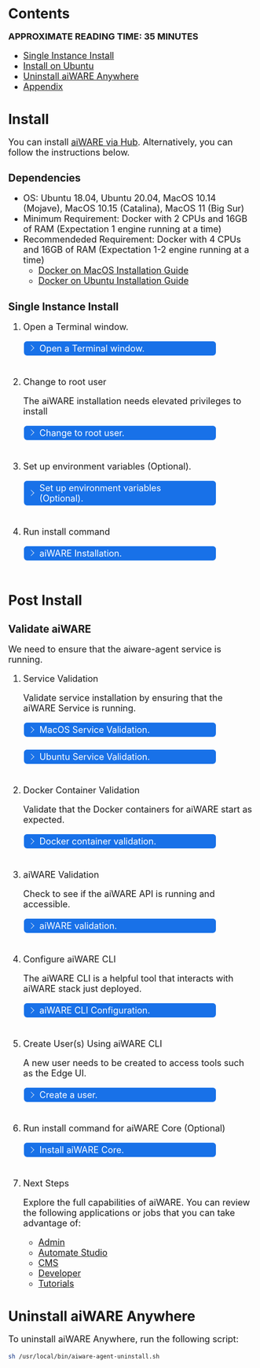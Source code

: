 # Contents <!-- {docsify-ignore} -->

**APPROXIMATE READING TIME: 35 MINUTES**

* [Single Instance Install](#single-instance-install) 
* [Install on Ubuntu](#install-on-ubuntu)
* [Uninstall aiWARE Anywhere](#uninstall-aiware-anywhere)
* [Appendix](#appendix)

# Install
You can install [aiWARE via Hub](/aiware/hub/). Alternatively, you can follow the instructions below. 
<!-- Replace the above with Hub once released https://hub.aiware.com -->

## Dependencies

* OS:  Ubuntu 18.04, Ubuntu 20.04, MacOS 10.14 (Mojave), MacOS 10.15 (Catalina), MacOS 11 (Big Sur)
* Minimum Requirement: Docker with 2 CPUs and 16GB of RAM (Expectation 1 engine running at a time)
* Recommendeded Requirement: Docker with 4 CPUs and 16GB of RAM (Expectation 1-2 engine running at a time)
  * [Docker on MacOS Installation Guide](https://docs.docker.com/docker-for-mac/install/)
  * [Docker on Ubuntu Installation Guide](https://docs.docker.com/engine/install/ubuntu/)

## Single Instance Install

1. Open a Terminal window. 
   
    <div class="collapse-accordion"><ul><li>
    <input type="checkbox" id="list-item-1">
    <label for="list-item-1"><span class="expandText">Open a Terminal window.</span><span class="collapseText">Click here to close this section.</span></label>
    <ul>
    <li class="inner-content">
   MacOS: This can be done by opening Spotlight (⌘ + space) and typing `Terminal` followed by pressing the return key.
   
   Ubuntu: Press `Ctrl` + `Alt` + `T` to open a terminal window.
   </li>                  
   </ul>
   </li>          
   </ul>
   </div>

1. Change to root user 

   The aiWARE installation needs elevated privileges to install

    <div class="collapse-accordion"><ul><li>
    <input type="checkbox" id="list-item-2">
    <label for="list-item-2"><span class="expandText">Change to root user.</span><span class="collapseText">Click here to close this section.</span></label>
    <ul>
    <li class="inner-content">

    ```bash
    sudo bash 
    ```

    The root access is specified in Ubuntu Linux by root@hostname. For MacOS, root indicates that you have root access.

    <!-- make the screenshot smaller -->
    <img src="https://user-images.githubusercontent.com/65766301/122611396-e3314800-d09e-11eb-8ce0-7fd9fbc5c2c6.PNG" width="500" align="middle" alt="screenshot 1"/>

   </li>                  
   </ul>
   </li>          
   </ul>
   </div>

1. Set up environment variables (Optional).

    <div class="collapse-accordion"><ul><li>
    <input type="checkbox" id="list-item-3">
    <label for="list-item-3"><span class="expandText">Set up environment variables (Optional).</span><span class="collapseText">Click here to close this section.</span></label>
    <ul>
    <li class="inner-content">

    The following environment environments are necessary for an initial installation. `AIWARE_MODE` indicates the mode that should be installed. `AIWARE_MODE` with `single` mode installs the entire aiWARE stack on an instance. This is suitable for a single instance installation. This variable is broken up for a [cluster installation](/aiware/install/cluster). `AIWARE_HOST_EXPIRE` prevents instances in a cloud (such as AWS) from termination. aiWARE gives each instance a lifecycle. `AIWARE_INIT_TOKEN` provides the initial admin token for the installation. 
    <!-- single needs updating in code-->
    <!-- #export AIWARE_MODE=controller,db,api,lb,engine,redis,prometheus,minio,nsq,es,automate -->
    <!-- if AIWARE_MODE isn't set, assume single -->

    ```bash
    export AIWARE_MODE=single
    export AIWARE_HOST_EXPIRE=false
    export AIWARE_INIT_TOKEN=`uuidgen` # generate a random UUID for
    echo "AIWARE_INIT_TOKEN is $AIWARE_INIT_TOKEN"
    ```

    Note that the value of `AIWARE_INIT_TOKEN` is important. This will be the "Bearer Token" that
    you'll need to authorize calls to `aiware-agent` later, so make sure you record this somewhere.

    Set the [environment variables](/aiware/install/envs) that you want before installation. 

    Tip: If you are reinstalling aiWARE on the machine, make sure that the variables are set to the right values. [Learn more](/aiware/troubleshooting/maintenance)

   </li>                  
   </ul>
   </li>          
   </ul>
   </div>

1. Run install command

    <div class="collapse-accordion"><ul><li>
    <input type="checkbox" id="list-item-4">
    <label for="list-item-4"><span class="expandText">aiWARE Installation.</span><span class="collapseText">Click here to close this section.</span></label>
    <ul>
    <li class="inner-content">

    ```bash
    curl -sfL https://get.aiware.com |  sh -
    ```

    This will install the aiware-agent as a service.

   </li>                  
   </ul>
   </li>          
   </ul>
   </div>

# Post Install

## Validate aiWARE

We need to ensure that the aiware-agent service is running. 

1. Service Validation

   Validate service installation by ensuring that the aiWARE Service is running.

   <div class="collapse-accordion"><ul><li>
   <input type="checkbox" id="list-item-5">
   <label for="list-item-5"><span class="expandText">MacOS Service Validation.</span><span class="collapseText">Click here to close this section.</span></label>
   <ul>
   <li class="inner-content">

   MacOS: You can check the status of the installation via running `launchctl list | grep aiware-agent`

   ![screenshot 2](https://user-images.githubusercontent.com/53197964/123053909-37973900-d3b9-11eb-9e29-590a14a113c6.png)

   </li>                  
   </ul>
   </li>          
   </ul>
   </div>

   <div class="collapse-accordion"><ul><li>
   <input type="checkbox" id="list-item-6">
   <label for="list-item-6"><span class="expandText">Ubuntu Service Validation.</span><span class="collapseText">Click here to close this section.</span></label>
   <ul>
   <li class="inner-content">

   Ubuntu: This will install the aiware-agent as a service. You can check the status via running `service aiware-agent status` command, or monitor it in realtime with `watch service aiware-agent status`.

   ![screenshot 3](https://user-images.githubusercontent.com/53197964/123047225-e5064e80-d3b1-11eb-8972-cdee8d8ee45d.png)

   </li>                  
   </ul>
   </li>          
   </ul>
   </div>

1. Docker Container Validation 
   
   Validate that the Docker containers for aiWARE start as expected. 

   <div class="collapse-accordion"><ul><li>
   <input type="checkbox" id="list-item-7">
   <label for="list-item-7"><span class="expandText">Docker container validation.</span><span class="collapseText">Click here to close this section.</span></label>
   <ul>
   <li class="inner-content">

   Run: `docker ps -a`. This should show the `aiware-prom-alertmgr`, `aiware-prometheus`, `cadvisor`, `aiware-controller`, and other services with the prefix `aiware-` 

   ![screenshot 4](https://user-images.githubusercontent.com/53197964/123047643-64941d80-d3b2-11eb-8148-8eb58cf1ddc3.png)

   If you notice any issues, visit the [Troubleshooting page](/aiware/install/troubleshooting/maintenance) for steps to address potential issues. 

   </li>                  
   </ul>
   </li>          
   </ul>
   </div>

1. aiWARE Validation 

   Check to see if the aiWARE API is running and accessible. 

   <div class="collapse-accordion"><ul><li>
   <input type="checkbox" id="list-item-8">
   <label for="list-item-8"><span class="expandText">aiWARE validation.</span><span class="collapseText">Click here to close this section.</span></label>
   <ul>
   <li class="inner-content">

   Go to http://localhost:9000/edge/v1/version, or curl localhost:9000/edge/v1/version, for aiWARE Edge version information.  This will return information such as:

   ```bash
   { "version": "Build number: , Build time: 2021-04-27_19:30:26, Build commit hash: b6e1b627c20489463f7dca463200649af1000222" }
   ```

   If you are running aiWARE on a VM or remote machine, replace localhost with the IP address or hostname of that machine. 

   If you run into issues, visit the [Troubleshooting page](/aiware/install/troubleshooting/maintenance) for steps to address potential issues. 

   </li>                  
   </ul>
   </li>          
   </ul>
   </div>

1. Configure aiWARE CLI 

   The aiWARE CLI is a helpful tool that interacts with aiWARE stack just deployed. 

   <div class="collapse-accordion"><ul><li>
   <input type="checkbox" id="list-item-9">
   <label for="list-item-9"><span class="expandText">aiWARE CLI Configuration.</span><span class="collapseText">Click here to close this section.</span></label>
   <ul>
   <li class="inner-content">

   Create `~/.config/aiware-cli.yaml`. This step is helpful if you are working with an aiWARE Anywhere installation that is not on your local environment or if you are managing multiple aiWARE Anywhere clusters. 

   ```bash
   ---
   profiles:
     default:
       url: "http://localhost:9000/edge/v1"
       token: "$AIWARE_INIT_TOKEN"
   ```

   </li>                  
   </ul>
   </li>          
   </ul>
   </div>

1. Create User(s) Using aiWARE CLI

   A new user needs to be created to access tools such as the Edge UI. 

   <div class="collapse-accordion"><ul><li>
   <input type="checkbox" id="list-item-10">
   <label for="list-item-10"><span class="expandText">Create a user.</span><span class="collapseText">Click here to close this section.</span></label>
   <ul>
   <li class="inner-content">

   Running the following using the aiWARE CLI will create a new user `admin-user` with the password `test123`
    
   ```bash
   ai users create -a --display-name Admin -e admin@admin.com --password test123 admin-user
   ```
   </li>                  
   </ul>
   </li>          
   </ul>
   </div>

1. Run install command for aiWARE Core (Optional)
   <!-- to be removed -->
   <!-- Note the default channel -->
   <!-- Add to installation script, assume single -->

   <div class="collapse-accordion"><ul><li>
   <input type="checkbox" id="list-item-11">
   <label for="list-item-11"><span class="expandText">Install aiWARE Core.</span><span class="collapseText">Click here to close this section.</span></label>
   <ul>
   <li class="inner-content">

    ```bash
    ai hub install core
    ```

    This will install the aiware-agent as a service. You can check the status via running `service aiware-agent status` command, or monitor
    it in realtime with `watch service aiware-agent status`.

   </li>                  
   </ul>
   </li>          
   </ul>
   </div>

1. Next Steps 

   Explore the full capabilities of aiWARE. You can review the following applications or jobs that you can take advantage of:

   - [Admin](/aiware/aiWARE-in-depth/apps/?id=admin) <!-- doublecheck -->
   - [Automate Studio](/aiware/aiWARE-in-depth/apps/?id=automate-studio)
   - [CMS](/aiware/aiWARE-in-depth/apps/?id=cms)
   - [Developer](/aiware/aiWARE-in-depth/apps/?id=developer)
   - [Tutorials](/tutorials/pages/getting-started) <!-- update the link -->
 

# Uninstall aiWARE Anywhere
To uninstall aiWARE Anywhere, run the following script: 
```bash 
sh /usr/local/bin/aiware-agent-uninstall.sh
```


<style>
     p, ul, ol, li { font-size: 18px !important;}

label {
        color: #fff;
    }
    
    .markdown-section code {
        border-radius: 2px;
        color: #322;
        font-size: .8rem;
        margin: 0 2px;
        padding: 3px 5px;
        white-space: pre-wrap;
    }
    
    .collapse-accordion { width:83%; padding-bottom: 25px; }

    .collapse-accordion ul {
        list-style: none;
        margin: 0;
        padding: 0;
    }

    .collapse-accordion label {
        display: block;
        cursor: pointer;
        padding: 4px 32px;
        border: 1px solid #fff;
        border-radius: 7px;
        border-bottom: none;
        background-color: #1871E8;
        position: relative;
    }

    .collapse-accordion label:hover {
        background: #999;
    }

    .collapse-accordion label:after {
        content: "";
        position: absolute;
        width: 8px;
        height: 8px;
        text-indent: -9999px;
        border-top: 1px solid #f2f2f2;
        border-left: 1px solid #f2f2f2;
        -webkit-transition: all .3s ease-in-out;
        transition: all .3s ease-in-out;
        text-decoration: none;
        color: transparent;
        -webkit-user-select: none;
        -moz-user-select: none;
        -ms-user-select: none;
        user-select: none;
        transform: rotate(135deg);
        left: 10px;
        top: 50%;
        margin-top: -5px;
    }

    .collapse-accordion input[type="checkbox"]:checked+label:after {
        transform: rotate(-135deg);
        top: 20px;
    }

    .collapse-accordion input[type="radio"]:checked+label:after {
        transform: rotate(-135deg);
        top: 20px;
    }

    .collapse-accordion label.last {
        border-bottom: 1px solid #fff;
    }

    .collapse-accordion ul ul li {
        padding: 10px;
    }

    .inner-content p{
        font-size: 18px;
    }
    .inner-content *{
        font-size: 18px;
    }
    .inner-content code *{
        font-size: 14px;
    }


    .collapse-accordion input[type="checkBox"] {
        position: absolute;
        left: -9999px;
    }
    
    .collapse-accordion input[type="radio"] {
        position: absolute;
        left: -9999px;
    }

    .collapse-accordion input[type="checkBox"]~ul {
        height: 0;
        transform: scaleY(0);
      transition: transform .2s ease-out;
    }
    
    .collapse-accordion input[type="radio"]~ul {
        height: 0;
        transform: scaleY(0);
        transition: transform .5s ease-out;
    }

    .collapse-accordion input[type="checkBox"]:checked~ul {
        height: 100%;
        transform-origin: top;
        transition: transform .5s ease-out;
        transform: scaleY(1);
    }

   .collapse-accordion input[type="radio"]:checked~ul {
        height: 100%;
        transform-origin: top;
        transition: transform .2s ease-out;
        transform: scaleY(1);
    }

    .collapse-accordion input[type="checkBox"]:checked+label {
        background:#00a2ff;
        border-bottom: 1px solid #fff;
    }

    .collapse-accordion input[type="radio"]:checked+label {
        background: red;
        border-bottom: 1px solid #fff;
    }

    .collapse-accordion input[type="checkbox"]:checked+label .collapseText {
        display: block;
    }

   .collapse-accordion input[type="radio"]:checked+label .collapseText {
        display: block;
    }

    .collapse-accordion input[type="checkbox"]:checked+label .expandText {
        display: none;
    }

.collapse-accordion input[type="radio"]:checked+label .expandText {
        display: none;
    }

    .collapseText {
        display: none;
    }

.info {
  margin-top: 50px;
color: #000;
  font-size: 24px;
}
.info span {
  color: red;
}

li {
    font-size: 16px;
}
</style>
